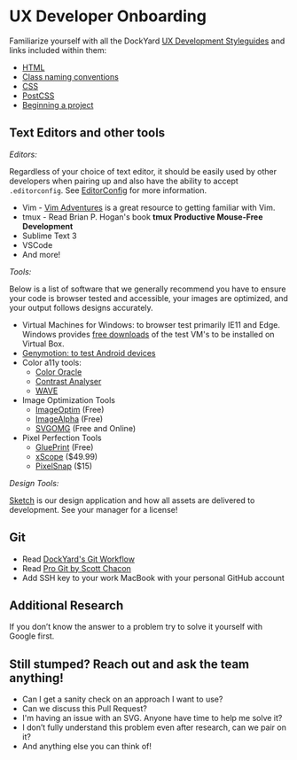 # UX Developer Onboarding

Familiarize yourself with all the DockYard
[UX Development Styleguides](https://github.com/dockyard/styleguides/tree/master/ux-dev)
and links included within them:

* [HTML](https://github.com/dockyard/styleguides/blob/master/ux-dev/html.md)
* [Class naming conventions](https://github.com/dockyard/styleguides/blob/master/ux-dev/class-naming-conventions.md)
* [CSS](https://github.com/dockyard/styleguides/blob/master/ux-dev/css.md)
* [PostCSS](https://github.com/dockyard/styleguides/blob/master/ux-dev/postcss.md)
* [Beginning a project](https://github.com/dockyard/styleguides/blob/master/ux-dev/beginning-a-project.md)

## Text Editors and other tools

*Editors:* 

Regardless of your choice of text editor, it should be easily used by other developers when pairing up and also have the ability to accept `.editorconfig`. See [EditorConfig](http://editorconfig.org/#download) for more information.

* Vim -  [Vim Adventures](http://vim-adventures.com/) is a great resource to getting familiar with Vim.
* tmux - Read Brian P. Hogan's book __tmux Productive Mouse-Free Development__
* Sublime Text 3
* VSCode
* And more!

*Tools:*

Below is a list of software that we generally recommend you have to ensure your code is browser tested and accessible, your images are optimized, and your output follows designs accurately.

* Virtual Machines for Windows: to browser test primarily IE11 and Edge. Windows provides [free downloads](https://developer.microsoft.com/en-us/microsoft-edge/tools/vms/) of the test VM's to be installed on Virtual Box.
* [Genymotion: to test Android devices](https://www.genymotion.com/)
* Color a11y tools: 
  * [Color Oracle](http://colororacle.org/)
  * [Contrast Analyser](https://developer.paciellogroup.com/resources/contrastanalyser/)
  * [WAVE](https://chrome.google.com/webstore/detail/wave-evaluation-tool/jbbplnpkjmmeebjpijfedlgcdilocofh)
* Image Optimization Tools
  * [ImageOptim](https://imageoptim.com/mac) (Free)
  * [ImageAlpha](https://pngmini.com/) (Free)
  * [SVGOMG](https://jakearchibald.github.io/svgomg/) (Free and Online)
* Pixel Perfection Tools
  * [GluePrint](http://glueprintapp.com/) (Free)
  * [xScope](https://xscopeapp.com/) ($49.99)
  * [PixelSnap](https://getpixelsnap.com/) ($15)

*Design Tools:*

[Sketch](https://www.sketchapp.com/) is our design application and how all assets are delivered to development. See your manager for a license! 

## Git

* Read [DockYard's Git Workflow](https://github.com/DockYard/wiki/blob/master/git-workflow.md)
* Read
  [Pro Git by Scott Chacon](http://git-scm.com/book/en/v2)
* Add SSH key to your work MacBook with your personal GitHub account

## Additional Research

If you don’t know the answer to a problem try to solve it yourself
with Google first. 

## Still stumped? Reach out and ask the team anything! 

* Can I get a sanity check on an approach I want to use? 
* Can we discuss this Pull Request?
* I'm having an issue with an SVG. Anyone have time to help me solve it? 
* I don’t fully understand this problem even after research, can we pair on it?
* And anything else you can think of! 